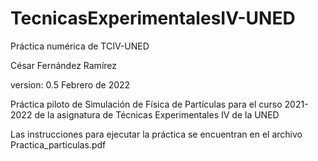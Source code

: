 # TecnicasExperimentalesIV-UNED
 Práctica numérica de TCIV-UNED

César Fernández Ramírez

version: 0.5 Febrero de 2022

Práctica piloto de Simulación de Física de Partículas para el curso 2021-2022 de la asignatura de Técnicas Experimentales IV de la UNED

Las instrucciones para ejecutar la práctica se encuentran en el archivo Practica_particulas.pdf

